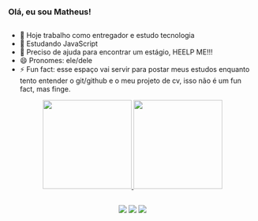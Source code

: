 ### Olá, eu sou Matheus!

##

- 🔭 Hoje trabalho como entregador e estudo tecnologia
- 🌱 Estudando JavaScript
- 🤔 Preciso de ajuda para encontrar um estágio, HEELP ME!!!
- 😄 Pronomes: ele/dele
- ⚡ Fun fact: esse espaço vai servir para postar meus estudos enquanto tento entender o git/github e o meu projeto de cv, isso não é um fun fact, mas finge.

<div align="center">
  <a href="https://github.com/matheuscsnt">
  <img height="180em" src="https://github-readme-stats.vercel.app/api?username=matheuscsnt&show_icons=true&theme=dark&include_all_commits=true&count_private=true"/>
  <img height="180em" src="https://github-readme-stats.vercel.app/api/top-langs/?username=matheuscsnt&layout=compact&langs_count=7&theme=dark"/>
</div>
  
##
  
<div align="center">
  <a href="https://instagram.com/mathcsnt" target="_blank"><img src="https://img.shields.io/badge/-Instagram-%23E4405F?style=for-the-badge&logo=instagram&logoColor=white" target="_blank"></a>
  <a href = "mailto:santossmathheus@gmail.com"><img src="https://img.shields.io/badge/-Gmail-%23333?style=for-the-badge&logo=gmail&logoColor=white" target="_blank"></a>
  <a href="https://www.linkedin.com/in/matheusconceicao1/" target="_blank"><img src="https://img.shields.io/badge/-LinkedIn-%230077B5?style=for-the-badge&logo=linkedin&logoColor=white" target="_blank"></a>
</div>
